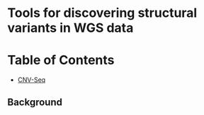 # Tools for discovering structural variants in WGS data

# Table of Contents
* [CNV-Seq](./cnv-seq.md)

## Background
